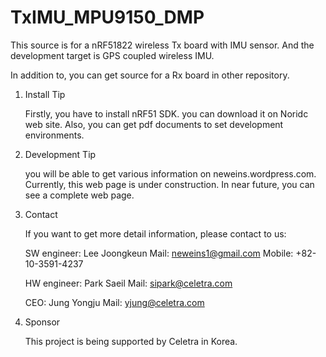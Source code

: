 TxIMU_MPU9150_DMP
=================

This source is for a nRF51822 wireless Tx board with IMU sensor.
And the development target is GPS coupled wireless IMU.

In addition to, you can get source for a Rx board in other repository.

1. Install Tip

   Firstly, you have to install nRF51 SDK. you can download it on Noridc web site.
   Also, you can get pdf documents to set development environments. 

2. Development Tip

   you will be able to get various information on neweins.wordpress.com.
   Currently, this web page is under construction.
   In near future, you can see a complete web page.

3. Contact

   If you want to get more detail information, please contact to us:

   SW engineer: Lee Joongkeun
   Mail: neweins1@gmail.com
   Mobile: +82-10-3591-4237
   
   HW engineer: Park Saeil
   Mail: sipark@celetra.com
   
   CEO: Jung Yongju
   Mail: yjung@celetra.com

4. Sponsor
 
   This project is being supported by Celetra in Korea.
